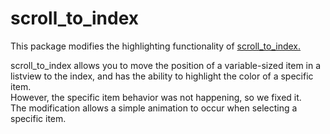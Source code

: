 # scroll_to_index

This package modifies the highlighting functionality of <a href="https://pub.dev/packages/scroll_to_index">scroll_to_index.</a></br> 

scroll_to_index allows you to move the position of a variable-sized item in a listview to the index, and has the ability to highlight the color of a specific item. </br>
However, the specific item behavior was not happening, so we fixed it.</br>
The modification allows a simple animation to occur when selecting a specific item. 


